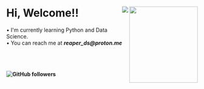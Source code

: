 <html>
<head>
<h1>
Hi, Welcome!! <img src ="https://media.tenor.com/NCRHhqkXrJYAAAAi/programmers-go-internet.gif"/ align ="right" height ="200" width ="180">
<img src = "https://komarev.com/ghpvc/?username=Reaper-bits&color=red&label=PROFILE+VIEWS&style=for-the-badge" align="right"/>
</h1>

</head>

<body>
• I'm currently learning Python and Data Science. <br>
• You can reach me at <b><i>reaper_ds@proton.me</i><b> <br>

<br>
<br>
<br>

![GitHub followers](https://img.shields.io/github/followers/Reaper-bits?style=social)
</body>
</html>

